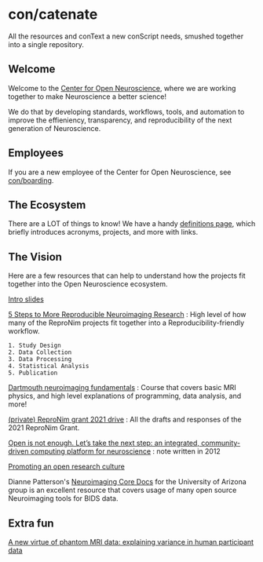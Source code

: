 # con/catenate

All the resources and conText a new conScript needs, smushed together into a single repository.

## Welcome

Welcome to the [Center for Open Neuroscience](https://centerforopenneuroscience.org/), where we are working together to make Neuroscience a better science!

We do that by developing standards, workflows, tools, and automation to improve the effieniency, transparency, and reproducibility of the next generation of Neuroscience.

## Employees

If you are a new employee of the Center for Open Neuroscience, see [con/boarding](conboarding.md).

## The Ecosystem

There are a LOT of things to know!
We have a handy [definitions page](definitions.md), which briefly introduces acronyms, projects, and more with links.

## The Vision

Here are a few resources that can help to understand how the projects fit together into the Open Neuroscience ecosystem.

[Intro slides](https://datasets.datalad.org/centerforopenneuroscience/talks/2022-nih-compcore.html#/)

[5 Steps to More Reproducible Neuroimaging Research](https://www.repronim.org/5steps)
: High level of how many of the ReproNim projects fit together into a Reproducibility-friendly workflow.

    1. Study Design
    2. Data Collection
    3. Data Processing
    4. Statistical Analysis
    5. Publication


[Dartmouth neuroimaging fundamentals](https://dartbrains.org/content/intro.html)
: Course that covers basic MRI physics, and high level explanations of programming, data analysis, and more!

[(private) ReproNim grant 2021 drive](https://drive.google.com/drive/folders/1AbpaqrCnInU-0V7KCxIn0RdG7578JrzI?ths=true)
: All the drafts and responses of the 2021 ReproNim Grant.

[Open is not enough. Let’s take the next step: an integrated, community-driven computing platform for neuroscience](https://www.frontiersin.org/articles/10.3389/fninf.2012.00022/full)
: note written in 2012

[Promoting an open research culture](https://www.science.org/doi/10.1126/science.aab2374)

Dianne Patterson's [Neuroimaging Core Docs](https://neuroimaging-core-docs.readthedocs.io/en/latest/index.html) for the University of Arizona group is an excellent resource that covers usage of many open source Neuroimaging tools for BIDS data. 

## Extra fun

[A new virtue of phantom MRI data: explaining variance in human participant data](https://f1000research.com/articles/9-1131/v1)
